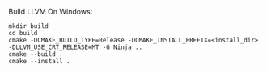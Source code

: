 Build LLVM On Windows:

```
mkdir build
cd build
cmake -DCMAKE_BUILD_TYPE=Release -DCMAKE_INSTALL_PREFIX=<install_dir> -DLLVM_USE_CRT_RELEASE=MT -G Ninja ..
cmake --build .
cmake --install .
```